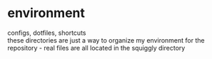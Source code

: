 # environment
configs, dotfiles, shortcuts <br>
these directories are just a way to organize my environment for the repository - real files are all located in the squiggly directory
